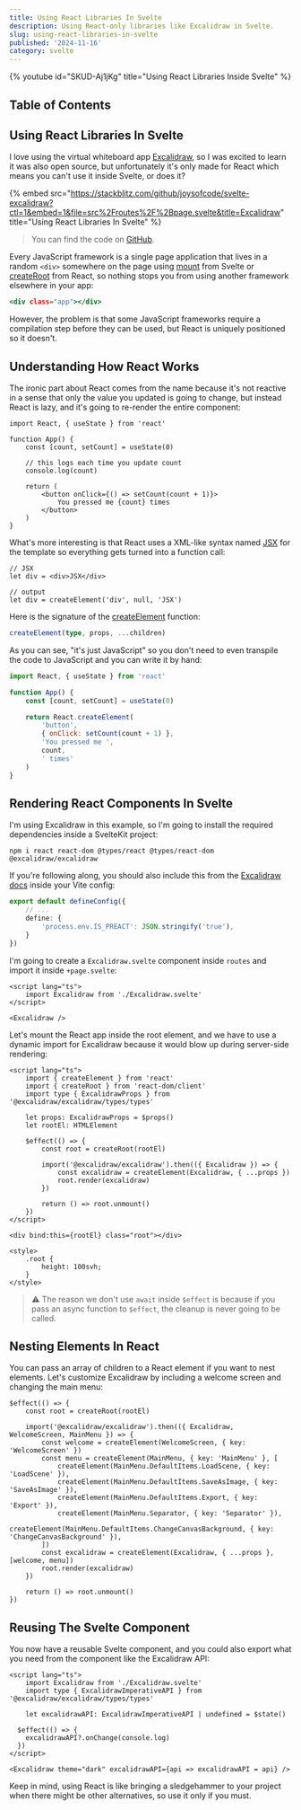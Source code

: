 ```yaml
---
title: Using React Libraries In Svelte
description: Using React-only libraries like Excalidraw in Svelte.
slug: using-react-libraries-in-svelte
published: '2024-11-16'
category: svelte
---
```


{% youtube id="SKUD-Aj1jKg" title="Using React Libraries Inside Svelte" %}

## Table of Contents

## Using React Libraries In Svelte

I love using the virtual whiteboard app [Excalidraw](https://excalidraw.com/), so I was excited to learn it was also open source, but unfortunately it's only made for React which means you can't use it inside Svelte, or does it?

{% embed src="https://stackblitz.com/github/joysofcode/svelte-excalidraw?ctl=1&embed=1&file=src%2Froutes%2F%2Bpage.svelte&title=Excalidraw" title="Using React Libraries In Svelte" %}

> You can find the code on [GitHub](https://github.com/joysofcode/svelte-excalidraw).

Every JavaScript framework is a single page application that lives in a random `<div>` somewhere on the page using [mount](https://svelte.dev/docs/svelte/imperative-component-api#mount) from Svelte or [createRoot](https://react.dev/reference/react-dom/client/createRoot) from React, so nothing stops you from using another framework elsewhere in your app:

```html:app.html
<div class="app"></div>
```

However, the problem is that some JavaScript frameworks require a compilation step before they can be used, but React is uniquely positioned so it doesn't.

## Understanding How React Works

The ironic part about React comes from the name because it's not reactive in a sense that only the value you updated is going to change, but instead React is lazy, and it's going to re-render the entire component:

```tsx:app.tsx
import React, { useState } from 'react'

function App() {
	const [count, setCount] = useState(0)

	// this logs each time you update count
	console.log(count)

	return (
		<button onClick={() => setCount(count + 1)}>
			You pressed me {count} times
		</button>
	)
}
```

What's more interesting is that React uses a XML-like syntax named [JSX](https://facebook.github.io/jsx/) for the template so everything gets turned into a function call:

```tsx:example.tsx
// JSX
let div = <div>JSX</div>

// output
let div = createElement('div', null, 'JSX')
```

Here is the signature of the [createElement](https://react.dev/reference/react/createElement) function:

```ts
createElement(type, props, ...children)
```

As you can see, "it's just JavaScript" so you don't need to even transpile the code to JavaScript and you can write it by hand:

```js:App.js
import React, { useState } from 'react'

function App() {
	const [count, setCount] = useState(0)

	return React.createElement(
		'button',
		{ onClick: setCount(count + 1) },
		'You pressed me ',
		count,
		' times'
	)
}
```

## Rendering React Components In Svelte

I'm using Excalidraw in this example, so I'm going to install the required dependencies inside a SvelteKit project:

```sh:terminal
npm i react react-dom @types/react @types/react-dom @excalidraw/excalidraw
```

If you're following along, you should also include this from the [Excalidraw docs](https://docs.excalidraw.com/docs/@excalidraw/excalidraw/integration#preact) inside your Vite config:

```ts:vite.config.ts
export default defineConfig({
	// ...
	define: {
		'process.env.IS_PREACT': JSON.stringify('true'),
	}
})
```

I'm going to create a `Excalidraw.svelte` component inside `routes` and import it inside `+page.svelte`:

```svelte:src/routes/+page.svelte
<script lang="ts">
	import Excalidraw from './Excalidraw.svelte'
</script>

<Excalidraw />
```

Let's mount the React app inside the root element, and we have to use a dynamic import for Excalidraw because it would blow up during server-side rendering:

```svelte:src/routes/Excalidraw.svelte
<script lang="ts">
	import { createElement } from 'react'
	import { createRoot } from 'react-dom/client'
	import type { ExcalidrawProps } from '@excalidraw/excalidraw/types/types'

	let props: ExcalidrawProps = $props()
	let rootEl: HTMLElement

	$effect(() => {
		const root = createRoot(rootEl)

		import('@excalidraw/excalidraw').then(({ Excalidraw }) => {
			const excalidraw = createElement(Excalidraw, { ...props })
			root.render(excalidraw)
		})

		return () => root.unmount()
	})
</script>

<div bind:this={rootEl} class="root"></div>

<style>
	.root {
		height: 100svh;
	}
</style>
```

> ⚠️ The reason we don't use `await` inside `$effect` is because if you pass an async function to `$effect`, the cleanup is never going to be called.

## Nesting Elements In React

You can pass an array of children to a React element if you want to nest elements. Let's customize Excalidraw by including a welcome screen and changing the main menu:

```ts:src/routes/Excalidraw.svelte
$effect(() => {
	const root = createRoot(rootEl)

	import('@excalidraw/excalidraw').then(({ Excalidraw, WelcomeScreen, MainMenu }) => {
		const welcome = createElement(WelcomeScreen, { key: 'WelcomeScreen' })
		const menu = createElement(MainMenu, { key: 'MainMenu' }, [
			createElement(MainMenu.DefaultItems.LoadScene, { key: 'LoadScene' }),
			createElement(MainMenu.DefaultItems.SaveAsImage, { key: 'SaveAsImage' }),
			createElement(MainMenu.DefaultItems.Export, { key: 'Export' }),
			createElement(MainMenu.Separator, { key: 'Separator' }),
			createElement(MainMenu.DefaultItems.ChangeCanvasBackground, { key: 'ChangeCanvasBackground' }),
		])
		const excalidraw = createElement(Excalidraw, { ...props }, [welcome, menu])
		root.render(excalidraw)
	})

	return () => root.unmount()
})
```

## Reusing The Svelte Component

You now have a reusable Svelte component, and you could also export what you need from the component like the Excalidraw API:

```svelte:src/routes/+page.svelte
<script lang="ts">
	import Excalidraw from './Excalidraw.svelte'
	import type { ExcalidrawImperativeAPI } from '@excalidraw/excalidraw/types/types'

	let excalidrawAPI: ExcalidrawImperativeAPI | undefined = $state()

  $effect(() => {
    excalidrawAPI?.onChange(console.log)
  })
</script>

<Excalidraw theme="dark" excalidrawAPI={api => excalidrawAPI = api} />
```

Keep in mind, using React is like bringing a sledgehammer to your project when there might be other alternatives, so use it only if you must.

